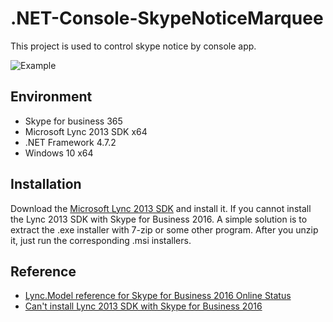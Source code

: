 # .NET-Console-SkypeNoticeMarquee
This project is used to control skype notice by console app.

![Example](https://user-images.githubusercontent.com/108600200/201556275-3710c9eb-7991-4255-8bb4-3520fd444969.gif)

## Environment
- Skype for business 365
- Microsoft Lync 2013 SDK x64
- .NET Framework 4.7.2
- Windows 10 x64

## Installation

Download the [Microsoft Lync 2013 SDK](https://www.microsoft.com/en-us/download/details.aspx?id=36824) and install it.
If you cannot install the Lync 2013 SDK with Skype for Business 2016.
A simple solution is to extract the .exe installer with 7-zip or some other program. After you unzip it, just run the corresponding .msi installers.

## Reference

- [Lync.Model reference for Skype for Business 2016 Online Status](https://stackoverflow.com/questions/56286156/lync-model-reference-for-skype-for-business-2016-online-status)
- [Can't install Lync 2013 SDK with Skype for Business 2016](https://stackoverflow.com/questions/37978074/cant-install-lync-2013-sdk-with-skype-for-business-2016)

